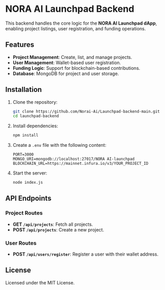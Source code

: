 # NORA AI Launchpad Backend

This backend handles the core logic for the **NORA AI Launchpad dApp**, enabling project listings, user registration, and funding operations.

## Features

- **Project Management**: Create, list, and manage projects.
- **User Management**: Wallet-based user registration.
- **Funding Logic**: Support for blockchain-based contributions.
- **Database**: MongoDB for project and user storage.

## Installation

1. Clone the repository:
   ```bash
   git clone https://github.com/Norai-Ai/Launchpad-backend-main.git
   cd launchpad-backend
   ```

2. Install dependencies:
   ```bash
   npm install
   ```

3. Create a `.env` file with the following content:
   ```plaintext
   PORT=3000
   MONGO_URI=mongodb://localhost:27017/NORA AI-launchpad
   BLOCKCHAIN_URL=https://mainnet.infura.io/v3/YOUR_PROJECT_ID
   ```

4. Start the server:
   ```bash
   node index.js
   ```

## API Endpoints

### Project Routes
- **GET `/api/projects`**: Fetch all projects.
- **POST `/api/projects`**: Create a new project.

### User Routes
- **POST `/api/users/register`**: Register a user with their wallet address.

## License

Licensed under the MIT License.